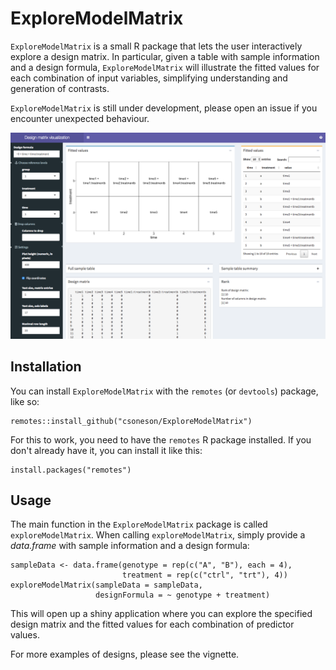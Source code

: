 # ExploreModelMatrix

`ExploreModelMatrix` is a small R package that lets the user interactively
explore a design matrix. In particular, given a table with sample information
and a design formula, `ExploreModelMatrix` will illustrate the fitted values for
each combination of input variables, simplifying understanding and generation of
contrasts.

`ExploreModelMatrix` is still under development, please open an issue if you
encounter unexpected behaviour.

![](inst/www/ExploreModelMatrix.png)

## Installation

You can install `ExploreModelMatrix` with the `remotes` (or `devtools`) package,
like so:

```
remotes::install_github("csoneson/ExploreModelMatrix")
```

For this to work, you need to have the `remotes` R package installed. If you
don't already have it, you can install it like this:

```
install.packages("remotes")
```

## Usage

The main function in the `ExploreModelMatrix` package is called
`exploreModelMatrix`. When calling `exploreModelMatrix`, simply provide a
_data.frame_ with sample information and a design formula:

```
sampleData <- data.frame(genotype = rep(c("A", "B"), each = 4),
                         treatment = rep(c("ctrl", "trt"), 4))
exploreModelMatrix(sampleData = sampleData,
                   designFormula = ~ genotype + treatment)

```

This will open up a shiny application where you can explore the specified design
matrix and the fitted values for each combination of predictor values.

For more examples of designs, please see the vignette. 

